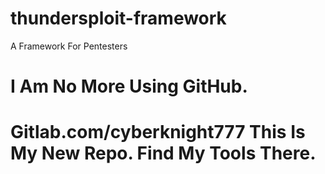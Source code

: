 # thundersploit-framework
A Framework For Pentesters 
# I Am No More Using GitHub.
# Gitlab.com/cyberknight777 This Is My New Repo. Find My Tools There.
 
